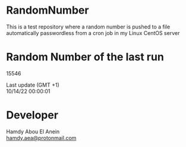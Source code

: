 # RandomNumber    
This is a test repository where a random number is pushed to a file automatically passwordless from a cron job in my Linux CentOS server    
# Random Number of the last run   
15546
      
Last update (GMT +1)    
10/14/22 00:00:01
# Developer    
Hamdy Abou El Anein   
hamdy.aea@protonmail.com

